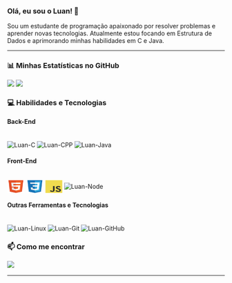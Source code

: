 ### Olá, eu sou o Luan! 👋

Sou um estudante de programação apaixonado por resolver problemas e aprender novas tecnologias. Atualmente estou focando em Estrutura de Dados e aprimorando minhas habilidades em C e Java.

---

### 📊 Minhas Estatísticas no GitHub

<img height="180em" src="https://github-readme-stats.vercel.app/api?username=Luanbr10&show_icons=true&theme=dracula&include_all_commits=true&count_private=true"/>
<img height="180em" src="https://github-readme-stats.vercel.app/api/top-langs/?username=Luanbr10&layout=compact&langs_count=7&theme=dracula"/>

### 💻 Habilidades e Tecnologias

#### Back-End
<div style="display: inline_block"><br>
  <img align="center" alt="Luan-C" height="30" width="40" src="https://cdn.jsdelivr.net/gh/devicons/devicon/icons/c/c-original.svg" />
  <img align="center" alt="Luan-CPP" height="30" width="40" src="https://cdn.jsdelivr.net/gh/devicons/devicon/icons/cplusplus/cplusplus-original.svg" />
  <img align="center" alt="Luan-Java" height="30" width="40" src="https://cdn.jsdelivr.net/gh/devicons/devicon/icons/java/java-original.svg" />
</div>

#### Front-End
<div style="display: inline_block"><br>
  <img align="center" alt="Luan-HTML" height="30" width="40" src="https://raw.githubusercontent.com/devicons/devicon/master/icons/html5/html5-original.svg">
  <img align="center" alt="Luan-CSS" height="30" width="40" src="https://raw.githubusercontent.com/devicons/devicon/master/icons/css3/css3-original.svg">
  <img align="center" alt="Luan-Js" height="30" width="40" src="https://raw.githubusercontent.com/devicons/devicon/master/icons/javascript/javascript-original.svg">
  <img align="center" alt="Luan-Node" height="30" width="40" src="https://cdn.jsdelivr.net/gh/devicons/devicon/icons/nodejs/nodejs-original.svg" />
</div>

#### Outras Ferramentas e Tecnologias
<div style="display: inline_block"><br>
  <img align="center" alt="Luan-Linux" height="30" width="40" src="https://cdn.jsdelivr.net/gh/devicons/devicon/icons/linux/linux-original.svg" />
  <img align="center" alt="Luan-Git" height="30" width="40" src="https://cdn.jsdelivr.net/gh/devicons/devicon/icons/git/git-original.svg" />
  <img align="center" alt="Luan-GitHub" height="30" width="40" src="https://cdn.jsdelivr.net/gh/devicons/devicon/icons/github/github-original.svg" />
</div>

### 📫 Como me encontrar

<div> 
  <a href="https://www.linkedin.com/in/luan-borges-1186b735b" target="_blank"><img src="https://img.shields.io/badge/-LinkedIn-%230077B5?style=for-the-badge&logo=linkedin&logoColor=white" target="_blank"></a> 
</div>

---
